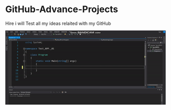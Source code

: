 # GitHub-Advance-Projects
Hire i will Test all my ideas relaited with my GitHub


<p align="center">
  <a href="https://github.com/YaniLozanov/GitHub-Advance-Projects/tree/master/Test%20Code/Test%20APP.01">
    <img src="https://github.com/YaniLozanov/GitHub-Advance-Projects/blob/master/Test%20video/ezgif.com-video-to-gif.gif">
  </a>
</p>
